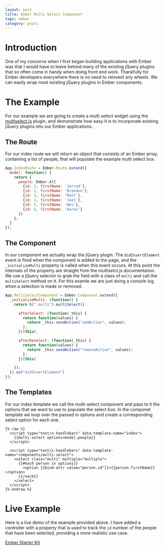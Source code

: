 ```yaml
---
layout: post
title: Ember Multi Select Component
tags: ember
category: posts
---
```


# Introduction
One of my concerns when I first began building applications with Ember was that
I would have to leave behind many of the existing jQuery plugins that so often
come in handy when doing front end work. Thankfully for Ember developers
everywhere there is no need to reinvent any wheels. We can easily wrap most
existing jQuery plugins in Ember components.

# The Example
For our example we are going to create a multi select widget using the
[multiselect.js](http://loudev.com/) plugin, and demonstrate how easy it is to
incorporate existing jQuery plugins into our Ember applications.

## The Route
For our index route we will return an object that consists of an Ember
array, containing a list of people, that will populate the example multi select
box.

``` javascript
App.IndexRoute = Ember.Route.extend({
  model: function() {
    return {
      people: Ember.A([
        {id: 1, firstName: 'Jarrod'},
        {id: 2, firstName: 'Brandon'},
        {id: 3, firstName: 'Matt'},
        {id: 4, firstName: 'Joel'},
        {id: 5, firstName: 'Wes'},
        {id: 6, firstName: 'Aaron'}
      ])
    };
  }
});
```

## The Component
In our component we actually wrap the jQuery plugin. The `didInsertElement`
event is fired when the component is added to the page, and the `_initializeMulti`
property is called when this event occurs. At this point the internals of the
property are straight from the multiselct.js documentation. We use a jQuery
selector to grab the field with a class of `multi` and call the `multiSelect`
method on it.  For this examle we are just doing a console log when a selection
is made or removed.

``` javascript
App.MultiSelectComponent = Ember.Component.extend({
  _initializeMulti: (function() {
    return $(".multi").multiSelect({

      afterSelect: (function(_this) {
        return function(values) {
          return _this.sendAction("addAction", values);
        };
      })(this),

      afterDeselect: (function(_this) {
        return function(values) {
          return _this.sendAction("removeAction", values);
        };
      })(this)

    });
  }).on("didInsertElement")
});
```

## The Templates
For our index template we call the multi-select component and pass to it the
options that we want to use to populate the select box. In the componet
template we loop over the passed in options and create a corresponding select
option for each one.

``` text
{% raw %}
  <script type="text/x-handlebars" data-template-name="index">
    {{multi-select options=model.people}}
  </script>

  <script type="text/x-handlebars" data-template-name="components/multi-select">
    <select class="multi" multiple="multiple">
      {{#each person in options}}
        <option {{bind-attr value="person.id"}}>{{person.firstName}}</option>
      {{/each}}
    </select>
  </script>
{% endraw %}
```

# Live Example
Here is a live demo of the example provided above. I have added a controller
with a property that is used to track the `id` number of the people that have been
selected, providing a more realistic use case.

  <a class="jsbin-embed" href="http://emberjs.jsbin.com/toxaceji/2/embed?output">Ember Starter Kit</a><script src="http://static.jsbin.com/js/embed.js"></script>

